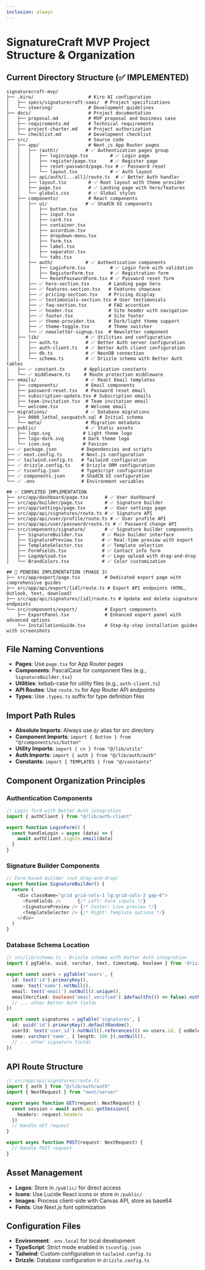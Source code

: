 ```yaml
---
inclusion: always
---
```


# SignatureCraft MVP Project Structure & Organization

## Current Directory Structure (✅ IMPLEMENTED)
```
signaturecraft-mvp/
├── .kiro/                    # Kiro AI configuration
│   ├── specs/signaturecraft-saas/  # Project specifications
│   └── steering/             # Development guidelines
├── docs/                     # Project documentation
│   ├── proposal.md           # MVP proposal and business case
│   ├── requirements.md       # Technical requirements
│   ├── project-charter.md    # Project authorization
│   └── checklist.md          # Development checklist
├── src/                      # Source code
│   ├── app/                  # Next.js App Router pages
│   │   ├── (auth)/          # ✅ Authentication pages group
│   │   │   ├── login/page.tsx        # ✅ Login page
│   │   │   ├── register/page.tsx     # ✅ Register page
│   │   │   ├── reset-password/page.tsx # ✅ Password reset
│   │   │   └── layout.tsx            # ✅ Auth layout
│   │   ├── api/auth/[...all]/route.ts  # ✅ Better Auth handler
│   │   ├── layout.tsx        # ✅ Root layout with theme provider
│   │   ├── page.tsx          # ✅ Landing page with hero/features
│   │   └── globals.css       # ✅ Global styles
│   ├── components/           # React components
│   │   ├── ui/              # ✅ ShadCN UI components
│   │   │   ├── button.tsx
│   │   │   ├── input.tsx
│   │   │   ├── card.tsx
│   │   │   ├── container.tsx
│   │   │   ├── accordion.tsx
│   │   │   ├── dropdown-menu.tsx
│   │   │   ├── form.tsx
│   │   │   ├── label.tsx
│   │   │   ├── separator.tsx
│   │   │   └── tabs.tsx
│   │   ├── auth/            # ✅ Authentication components
│   │   │   ├── LoginForm.tsx         # ✅ Login form with validation
│   │   │   ├── RegisterForm.tsx      # ✅ Registration form
│   │   │   └── ResetPasswordForm.tsx # ✅ Password reset form
│   │   ├── ✅ hero-section.tsx       # Landing page hero
│   │   ├── ✅ features-section.tsx   # Features showcase
│   │   ├── ✅ pricing-section.tsx    # Pricing display
│   │   ├── ✅ testimonials-section.tsx # User testimonials
│   │   ├── ✅ faq-section.tsx        # FAQ accordion
│   │   ├── ✅ header.tsx             # Site header with navigation
│   │   ├── ✅ footer.tsx             # Site footer
│   │   ├── ✅ theme-provider.tsx     # Dark/light theme support
│   │   ├── ✅ theme-toggle.tsx       # Theme switcher
│   │   └── ✅ newsletter-signup.tsx  # Newsletter component
│   ├── lib/                 # ✅ Utilities and configuration
│   │   ├── auth.ts          # ✅ Better Auth server configuration
│   │   ├── auth-client.ts   # ✅ Better Auth client configuration
│   │   ├── db.ts            # ✅ NeonDB connection
│   │   └── schema.ts        # ✅ Drizzle schema with Better Auth tables
│   ├── ✅ constant.ts       # Application constants
│   └── ✅ middleware.ts     # Route protection middleware
├── emails/                  # ✅ React Email templates
│   ├── components/          # Email components
│   ├── password-reset.tsx   # Password reset email
│   ├── subscription-update.tsx # Subscription emails
│   ├── team-invitation.tsx  # Team invitation email
│   └── welcome.tsx          # Welcome email
├── migrations/              # ✅ Database migrations
│   ├── 0000_lethal_sasquatch.sql # Initial schema
│   └── meta/                # Migration metadata
├── public/                  # ✅ Static assets
│   ├── logo.svg            # Light theme logo
│   ├── logo-dark.svg       # Dark theme logo
│   └── icon.svg            # Favicon
├── ✅ package.json         # Dependencies and scripts
├── ✅ next.config.ts       # Next.js configuration
├── ✅ tailwind.config.ts   # Tailwind configuration
├── ✅ drizzle.config.ts    # Drizzle ORM configuration
├── ✅ tsconfig.json        # TypeScript configuration
├── ✅ components.json      # ShadCN UI configuration
└── ✅ .env                 # Environment variables

## ✅ COMPLETED IMPLEMENTATION
├── src/app/dashboard/page.tsx      # ✅ User dashboard
├── src/app/builder/page.tsx        # ✅ Signature builder
├── src/app/settings/page.tsx       # ✅ User settings page
├── src/app/api/signatures/route.ts # ✅ Signature API
├── src/app/api/user/profile/route.ts # ✅ User profile API
├── src/app/api/user/password/route.ts # ✅ Password change API
├── src/components/signature/       # ✅ Signature builder components
│   ├── SignatureBuilder.tsx       # ✅ Main builder interface
│   ├── SignaturePreview.tsx       # ✅ Real-time preview with export
│   ├── TemplateSelector.tsx       # ✅ Template selection
│   ├── FormFields.tsx             # ✅ Contact info form
│   ├── LogoUpload.tsx             # ✅ Logo upload with drag-and-drop
│   └── BrandColors.tsx            # ✅ Color customization

## 🚧 PENDING IMPLEMENTATION (PHASE 3)
├── src/app/export/page.tsx         # Dedicated export page with comprehensive guides
├── src/app/api/export/[id]/route.ts # Export API endpoints (HTML, Outlook, text, download)
├── src/app/api/signatures/[id]/route.ts # Update and delete signature endpoints
└── src/components/export/          # Export components
    ├── ExportPanel.tsx             # Enhanced export panel with advanced options
    └── InstallationGuide.tsx       # Step-by-step installation guides with screenshots
```

## File Naming Conventions
- **Pages**: Use `page.tsx` for App Router pages
- **Components**: PascalCase for component files (e.g., `SignatureBuilder.tsx`)
- **Utilities**: kebab-case for utility files (e.g., `auth-client.ts`)
- **API Routes**: Use `route.ts` for App Router API endpoints
- **Types**: Use `.types.ts` suffix for type definition files

## Import Path Rules
- **Absolute Imports**: Always use `@/` alias for src directory
- **Component Imports**: `import { Button } from "@/components/ui/button"`
- **Utility Imports**: `import { cn } from "@/lib/utils"`
- **Auth Imports**: `import { auth } from "@/lib/auth/auth"`
- **Constants**: `import { TEMPLATES } from "@/constants"`

## Component Organization Principles

### Authentication Components
```typescript
// Login form with Better Auth integration
import { authClient } from "@/lib/auth-client"

export function LoginForm() {
  const handleLogin = async (data) => {
    await authClient.signIn.email(data)
  }
}
```

### Signature Builder Components
```typescript
// Form-based builder (not drag-and-drop)
export function SignatureBuilder() {
  return (
    <div className="grid grid-cols-1 lg:grid-cols-3 gap-6">
      <FormFields />      {/* Left: Form inputs */}
      <SignaturePreview /> {/* Center: Live preview */}
      <TemplateSelector /> {/* Right: Template options */}
    </div>
  )
}
```

### Database Schema Location
```typescript
// src/lib/schema.ts - Drizzle schema with Better Auth integration
import { pgTable, uuid, varchar, text, timestamp, boolean } from 'drizzle-orm/pg-core'

export const users = pgTable('users', {
  id: text('id').primaryKey(),
  name: text('name').notNull(),
  email: text('email').notNull().unique(),
  emailVerified: boolean('email_verified').$defaultFn(() => false).notNull(),
  // ... other Better Auth fields
})

export const signatures = pgTable('signatures', {
  id: uuid('id').primaryKey().defaultRandom(),
  userId: text('user_id').notNull().references(() => users.id, { onDelete: 'cascade' }),
  name: varchar('name', { length: 100 }).notNull(),
  // ... other signature fields
})
```

## API Route Structure
```typescript
// src/app/api/signatures/route.ts
import { auth } from "@/lib/auth/auth"
import { NextRequest } from "next/server"

export async function GET(request: NextRequest) {
  const session = await auth.api.getSession({
    headers: request.headers
  })
  // Handle GET request
}

export async function POST(request: NextRequest) {
  // Handle POST request
}
```

## Asset Management
- **Logos**: Store in `/public/` for direct access
- **Icons**: Use Lucide React icons or store in `/public/`
- **Images**: Process client-side with Canvas API, store as base64
- **Fonts**: Use Next.js font optimization

## Configuration Files
- **Environment**: `.env.local` for local development
- **TypeScript**: Strict mode enabled in `tsconfig.json`
- **Tailwind**: Custom configuration in `tailwind.config.ts`
- **Drizzle**: Database configuration in `drizzle.config.ts`